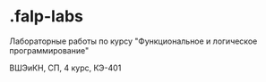 # .falp-labs
Лабораторные работы по курсу "Функциональное и логическое программирование"

ВШЭиКН, СП, 4 курс, КЭ-401
